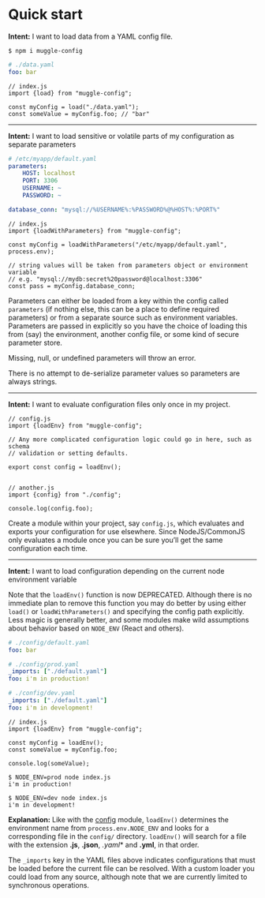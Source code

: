 # Quick start

**Intent:** I want to load data from a YAML config file.

```
$ npm i muggle-config
```

```yaml
# ./data.yaml
foo: bar
```

```ecmascript6
// index.js
import {load} from "muggle-config";

const myConfig = load("./data.yaml");
const someValue = myConfig.foo; // "bar"
```

---

**Intent:** I want to load sensitive or volatile parts of my configuration as
separate parameters

```yaml
# /etc/myapp/default.yaml
parameters:
    HOST: localhost
    PORT: 3306
    USERNAME: ~
    PASSWORD: ~

database_conn: "mysql://%USERNAME%:%PASSWORD%@%HOST%:%PORT%"
```

```ecmascript6
// index.js
import {loadWithParameters} from "muggle-config";

const myConfig = loadWithParameters("/etc/myapp/default.yaml", process.env);

// string values will be taken from parameters object or environment variable
// e.g. "mysql://mydb:secret%20password@localhost:3306"
const pass = myConfig.database_conn;
```

Parameters can either be loaded from a key within the config called `parameters`
(if nothing else, this can be a place to define required parameters) or
from a separate source such as environment variables. Parameters are passed
in explicitly so you have the choice of loading this from (say) the environment,
another config file, or some kind of secure parameter store.

Missing, null, or undefined parameters will throw an error.

There is no attempt to de-serialize parameter values so parameters are always
strings.


---

**Intent:** I want to evaluate configuration files only once in my project.

```ecmascript6
// config.js
import {loadEnv} from "muggle-config";

// Any more complicated configuration logic could go in here, such as schema
// validation or setting defaults.

export const config = loadEnv();


// another.js
import {config} from "./config";

console.log(config.foo);
```

Create a module within your project, say `config.js`, which evaluates and
exports your configuration for use elsewhere. Since NodeJS/CommonJS only
evaluates a module once you can be sure you’ll get the same configuration each
time.

---

**Intent:** I want to load configuration depending on the current node
environment variable

Note that the `loadEnv()` function is now DEPRECATED. Although there is no
immediate plan to remove this function you may do better by using either
`load()` or `loadWithParameters()` and specifying the config path explicitly.
Less magic is generally better, and some modules make wild assumptions about
behavior based on `NODE_ENV` (React and others).
 
```yaml
# ./config/default.yaml
foo: bar

# ./config/prod.yaml
_imports: ["./default.yaml"]
foo: i'm in production!

# ./config/dev.yaml
_imports: ["./default.yaml"]
foo: i'm in development!
```

```ecmascript6
// index.js
import {loadEnv} from "muggle-config";

const myConfig = loadEnv();
const someValue = myConfig.foo;

console.log(someValue);
```

```console
$ NODE_ENV=prod node index.js
i'm in production!

$ NODE_ENV=dev node index.js
i'm in development!
```

**Explanation:** Like with the [config]() module, `loadEnv()` determines the
environment name from `process.env.NODE_ENV` and looks for a corresponding file
in the `config/` directory. `loadEnv()` will search for a file with the
extension **.js**, **.json**, *.yaml** and **.yml**, in that order.

The `_imports` key in the YAML files above indicates configurations that must be
loaded before the current file can be resolved. With a custom loader you could
load from any source, although note that we are currently limited to synchronous
operations.
